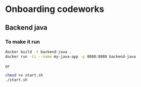 # Onboarding codeworks

## Backend java

### To make it run

```sh
docker build -t backend-java .
docker run -ti --name my-java-app -p 8080:8080 backend-java
```

or

```sh
chmod +x start.sh
./start.sh
```
